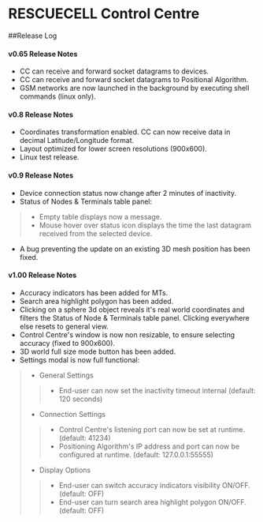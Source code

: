 # RESCUECELL Control Centre
##Release Log


#### v0.65 Release Notes

*  CC can receive and forward socket datagrams to devices.
*  CC can receive and forward socket datagrams to Positional Algorithm.
*  GSM networks are now launched in the background by executing shell commands (linux only).

#### v0.8 Release Notes

*	Coordinates transformation enabled. CC can now receive data in decimal Latitude/Longitude format.
*	Layout optimized for lower screen resolutions (900x600).
*	Linux test release.

#### v0.9 Release Notes

*	Device connection status now change after 2 minutes of inactivity.
*	Status of Nodes & Terminals table panel:
> *   Empty table displays now a message.
> *	  Mouse hover over status icon displays the time the last datagram received from the selected device.
*	A bug preventing the update on an existing 3D mesh position has been fixed.

#### v1.00 Release Notes

*	Accuracy indicators has been added for MTs.
*	Search area highlight polygon has been added.
*	Clicking on a sphere 3d object reveals it's real world coordinates and filters the Status of Node & Terminals table panel. Clicking everywhere else resets to general view.
*	Control Centre's window is now non resizable, to ensure selecting accuracy (fixed to 900x600).
*	3D world full size mode button has been added.
*	Settings modal is now full functional:
> *	General Settings
> > *	End-user can now set the inactivity timeout internal (default: 120 seconds)
> *	Connection Settings
> > *	Control Centre's listening port can now be set at runtime. (default: 41234)
> > *	Positioning Algorithm's IP address and port can now be configured at runtime. (default: 127.0.0.1:55555)
> *	Display Options
> > *	End-user can switch accuracy indicators visibility ON/OFF. (default: OFF)
> > *	End-user can turn search area highlight polygon ON/OFF. (default: OFF)
